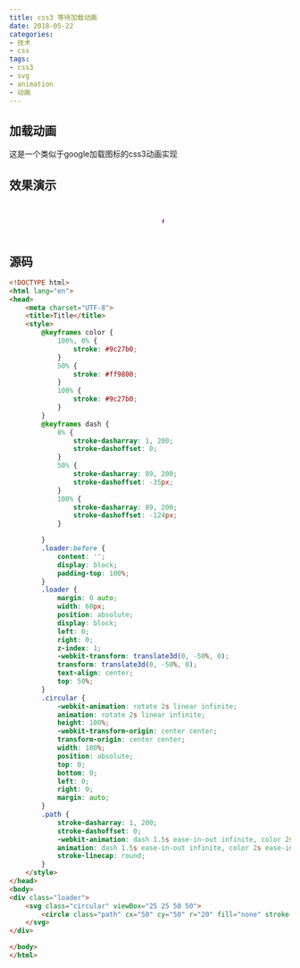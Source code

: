 ```yaml
---
title: css3 等待加载动画
date: 2018-05-22
categories:
- 技术
- css
tags:
- css3
- svg
- animation
- 动画
---
```


## 加载动画
这是一个类似于google加载图标的css3动画实现

## 效果演示
<style>@keyframes color {100%, 0% {stroke: #9c27b0;}50% {stroke: #ff9800;}100% {stroke: #9c27b0;}}@keyframes dash {0% {stroke-dasharray: 1, 200;stroke-dashoffset: 0;}50% {stroke-dasharray: 89, 200;stroke-dashoffset: -35px;}100% {stroke-dasharray: 89, 200;stroke-dashoffset: -124px;}}
    .loader:before {
        content: '';
        display: block;
        padding-top: 100%;
    }
    .loader {
        margin: 0 auto;
        width: 60px;
        position: absolute;
        display: block;
        left: 0;
        right: 0;
        z-index: 1;
        -webkit-transform: translate3d(0, -50%, 0);
        transform: translate3d(0, -50%, 0);
        text-align: center;
        top: 50%;
        height: 60px;
    }
    .circular {
        -webkit-animation: rotate 2s linear infinite;
        animation: rotate 2s linear infinite;
        height: 100%;
        -webkit-transform-origin: center center;
        transform-origin: center center;
        width: 100%;
        position: absolute;
        top: 0;
        bottom: 0;
        left: 0;
        right: 0;
        margin: auto;
    }
    .path {
        stroke-dasharray: 1, 200;
        stroke-dashoffset: 0;
        -webkit-animation: dash 1.5s ease-in-out infinite, color 2s ease-in-out infinite;
        animation: dash 1.5s ease-in-out infinite, color 2s ease-in-out infinite;
        stroke-linecap: round;
    }
</style>
<div style='position: relative;width: 100%;height: 60px;'>
    <div class="loader">
        <svg class="circular" viewBox="25 25 50 50"><circle class="path" cx="50" cy="50" r="20" fill="none" stroke-width="2" stroke-miterlimit="10"></circle></svg>
    </div>
</div>

## 源码
```html
<!DOCTYPE html>
<html lang="en">
<head>
    <meta charset="UTF-8">
    <title>Title</title>
    <style>
        @keyframes color {
            100%, 0% {
                stroke: #9c27b0;
            }
            50% {
                stroke: #ff9800;
            }
            100% {
                stroke: #9c27b0;
            }
        }
        @keyframes dash {
            0% {
                stroke-dasharray: 1, 200;
                stroke-dashoffset: 0;
            }
            50% {
                stroke-dasharray: 89, 200;
                stroke-dashoffset: -35px;
            }
            100% {
                stroke-dasharray: 89, 200;
                stroke-dashoffset: -124px;
            }

        }
        .loader:before {
            content: '';
            display: block;
            padding-top: 100%;
        }
        .loader {
            margin: 0 auto;
            width: 60px;
            position: absolute;
            display: block;
            left: 0;
            right: 0;
            z-index: 1;
            -webkit-transform: translate3d(0, -50%, 0);
            transform: translate3d(0, -50%, 0);
            text-align: center;
            top: 50%;
        }
        .circular {
            -webkit-animation: rotate 2s linear infinite;
            animation: rotate 2s linear infinite;
            height: 100%;
            -webkit-transform-origin: center center;
            transform-origin: center center;
            width: 100%;
            position: absolute;
            top: 0;
            bottom: 0;
            left: 0;
            right: 0;
            margin: auto;
        }
        .path {
            stroke-dasharray: 1, 200;
            stroke-dashoffset: 0;
            -webkit-animation: dash 1.5s ease-in-out infinite, color 2s ease-in-out infinite;
            animation: dash 1.5s ease-in-out infinite, color 2s ease-in-out infinite;
            stroke-linecap: round;
        }
    </style>
</head>
<body>
<div class="loader">
    <svg class="circular" viewBox="25 25 50 50">
        <circle class="path" cx="50" cy="50" r="20" fill="none" stroke-width="2" stroke-miterlimit="10"></circle>
    </svg>
</div>

</body>
</html>
```